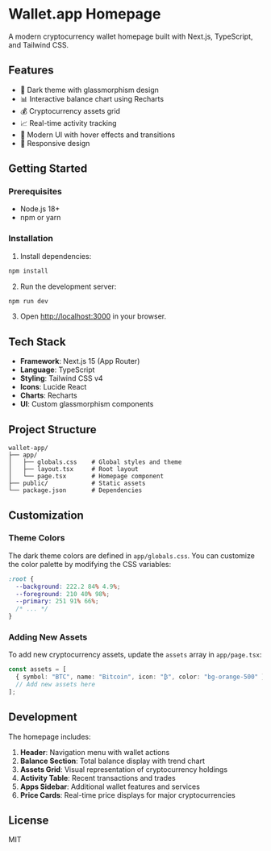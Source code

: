 # Wallet.app Homepage

A modern cryptocurrency wallet homepage built with Next.js, TypeScript, and Tailwind CSS.

## Features

- 🌙 Dark theme with glassmorphism design
- 📊 Interactive balance chart using Recharts
- 💰 Cryptocurrency assets grid
- 📈 Real-time activity tracking
- 🎨 Modern UI with hover effects and transitions
- 📱 Responsive design

## Getting Started

### Prerequisites

- Node.js 18+ 
- npm or yarn

### Installation

1. Install dependencies:
```bash
npm install
```

2. Run the development server:
```bash
npm run dev
```

3. Open [http://localhost:3000](http://localhost:3000) in your browser.

## Tech Stack

- **Framework**: Next.js 15 (App Router)
- **Language**: TypeScript
- **Styling**: Tailwind CSS v4
- **Icons**: Lucide React
- **Charts**: Recharts
- **UI**: Custom glassmorphism components

## Project Structure

```
wallet-app/
├── app/
│   ├── globals.css    # Global styles and theme
│   ├── layout.tsx     # Root layout
│   └── page.tsx       # Homepage component
├── public/            # Static assets
└── package.json       # Dependencies
```

## Customization

### Theme Colors

The dark theme colors are defined in `app/globals.css`. You can customize the color palette by modifying the CSS variables:

```css
:root {
  --background: 222.2 84% 4.9%;
  --foreground: 210 40% 98%;
  --primary: 251 91% 66%;
  /* ... */
}
```

### Adding New Assets

To add new cryptocurrency assets, update the `assets` array in `app/page.tsx`:

```typescript
const assets = [
  { symbol: "BTC", name: "Bitcoin", icon: "₿", color: "bg-orange-500" },
  // Add new assets here
];
```

## Development

The homepage includes:

1. **Header**: Navigation menu with wallet actions
2. **Balance Section**: Total balance display with trend chart
3. **Assets Grid**: Visual representation of cryptocurrency holdings
4. **Activity Table**: Recent transactions and trades
5. **Apps Sidebar**: Additional wallet features and services
6. **Price Cards**: Real-time price displays for major cryptocurrencies

## License

MIT

